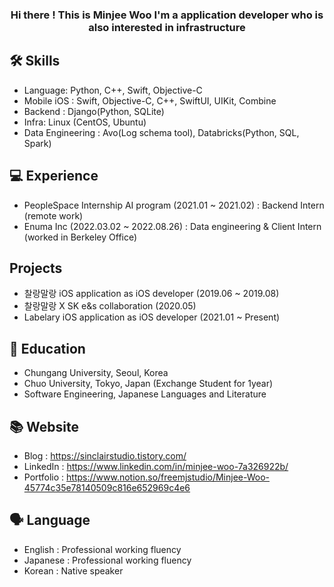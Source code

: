 

<h3 align="center">
Hi there ! This is Minjee Woo 
I'm a application developer who is also interested in infrastructure
</h3>
  
 
## 🛠 Skills
- Language: Python, C++, Swift, Objective-C
- Mobile iOS : Swift, Objective-C, C++, SwiftUI, UIKit, Combine
- Backend : Django(Python, SQLite)
- Infra: Linux (CentOS, Ubuntu)
- Data Engineering : Avo(Log schema tool), Databricks(Python, SQL, Spark)

## 💻 Experience
- PeopleSpace Internship AI program (2021.01 ~ 2021.02) : Backend Intern (remote work)
- Enuma Inc (2022.03.02 ~ 2022.08.26) : Data engineering & Client Intern (worked in Berkeley Office)

## Projects
- 찰랑말랑 iOS application as iOS developer (2019.06 ~ 2019.08)
- 찰랑말랑 X SK e&s collaboration (2020.05)
- Labelary iOS application as iOS developer (2021.01 ~ Present)

## 🏫 Education

- Chungang University, Seoul, Korea
- Chuo University, Tokyo, Japan (Exchange Student for 1year)
- Software Engineering, Japanese Languages and Literature

## 📚 Website

- Blog : https://sinclairstudio.tistory.com/
- LinkedIn : https://www.linkedin.com/in/minjee-woo-7a326922b/
- Portfolio : https://www.notion.so/freemjstudio/Minjee-Woo-45774c35e78140509c816e652969c4e6

## 🗣 Language
- English : Professional working fluency 
- Japanese : Professional working fluency 
- Korean : Native speaker

